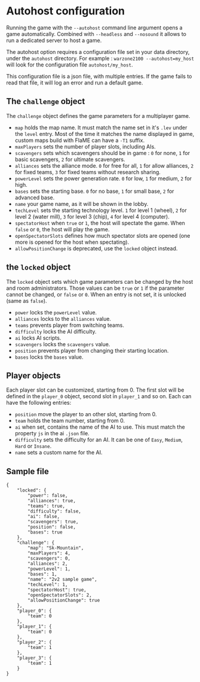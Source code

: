 # Autohost configuration

Running the game with the `--autohost` command line argument opens a game automatically. Combined with `--headless` and `--nosound` it allows to run a dedicated server to host a game.

The autohost option requires a configuration file set in your data directory, under the `autohost` directory. For example : `warzone2100 --autohost=my_host` will look for the configuration file `autohost/my_host`.

This configuration file is a json file, with multiple entries. If the game fails to read that file, it will log an error and run a default game.

## The `challenge` object

The `challenge` object defines the game parameters for a multiplayer game.

* `map` holds the map name. It must match the name set in it's `.lev` under the `level` entry. Most of the time it matches the name displayed in game, custom maps build with FlaME can have a `-T1` suffix.
* `maxPlayers` sets the number of player slots, including AIs.
* `scavengers` sets which scavengers should be in game : `0` for none, `1` for basic scavengers, `2` for ultimate scavengers.
* `alliances` sets the alliance mode. `0` for free for all, `1` for allow alliances, `2` for fixed teams, `3` for fixed teams without research sharing.
* `powerLevel` sets the power generation rate. `0` for low, `1` for medium, `2` for high.
* `bases` sets the starting base. `0` for no base, `1` for small base, `2` for advanced base.
* `name` your game name, as it will be shown in the lobby.
* `techLevel` sets the starting technology level. `1` for level 1 (wheel), `2` for level 2 (water mill), `3` for level 3 (chip), `4` for level 4 (computer).
* `spectatorHost` when `true` or `1`, the host will spectate the game. When `false` or `0`, the host will play the game.
* `openSpectatorSlots` defines how much spectator slots are opened (one more is opened for the host when spectating).
* `allowPositionChange` is deprecated, use the `locked` object instead.

## the `locked` object

The `locked` object sets which game parameters can be changed by the host and room administrators. Those values can be `true` or `1` if the parameter cannot be changed, or `false` or `0`. When an entry is not set, it is unlocked (same as `false`).

* `power` locks the `powerLevel` value.
* `alliances` locks to the `alliances` value.
* `teams` prevents player from switching teams.
* `difficulty` locks the AI difficulty.
* `ai` locks AI scripts.
* `scavengers` locks the `scavengers` value.
* `position` prevents player from changing their starting location.
* `bases` locks the `bases` value.

## Player objects

Each player slot can be customized, starting from 0. The first slot will be defined in the `player_0` object, second slot in `player_1` and so on. Each can have the following entries:

* `position` move the player to an other slot, starting from 0.
* `team` holds the team number, starting from 0.
* `ai` when set, contains the name of the AI to use. This must match the property `js` in the ai `.json` file.
* `difficulty` sets the difficulty for an AI. It can be one of `Easy`, `Medium`, `Hard` or `Insane`.
* `name` sets a custom name for the AI.

## Sample file

```
{
	"locked": {
		"power": false,
		"alliances": true,
		"teams": true,
		"difficulty": false,
		"ai": false,
		"scavengers": true,
		"position": false,
		"bases": true
	},
	"challenge": {
		"map": "Sk-Mountain",
		"maxPlayers": 4,
		"scavengers": 0,
		"alliances": 2,
		"powerLevel": 1,
		"bases": 1,
		"name": "2v2 sample game",
		"techLevel": 1,
		"spectatorHost": true,
		"openSpectatorSlots": 2,
		"allowPositionChange": true
	},
	"player_0": {
		"team": 0
	},
	"player_1": {
		"team": 0
	},
	"player_2": {
		"team": 1
	},
	"player_3": {
		"team": 1
	}
}
```
